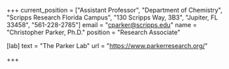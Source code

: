 +++
current_position = ["Assistant Professor", "Department of Chemistry", "Scripps Research Florida Campus", "130 Scripps Way, 3B3", "Jupiter, FL 33458", "561-228-2785"]
email = "cparker@scripps.edu"
name = "Christopher Parker, Ph.D."
position = "Research Associate"

[lab]
  text = "The Parker Lab"
  url = "https://www.parkerresearch.org/"

+++

